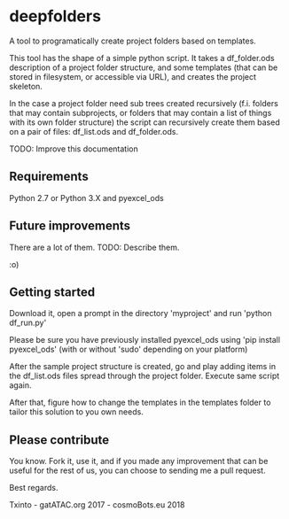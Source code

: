 # deepfolders
A tool to programatically create project folders based on templates.

This tool has the shape of a simple python script.  It takes a df_folder.ods description of a project folder structure, and some templates (that can be stored in filesystem, or accessible via URL), and creates the project skeleton.

In the case a project folder need sub trees created recursively (f.i. folders that may contain subprojects, or folders that may contain a list of things with its own folder structure) the script can recursively create them based on a pair of files: df_list.ods and df_folder.ods.

TODO: Improve this documentation

## Requirements

Python 2.7 or Python 3.X and pyexcel_ods

## Future improvements

There are a lot of them.  TODO: Describe them.

:o)

## Getting started

Download it, open a prompt in the directory 'myproject' and run 'python df_run.py'

Please be sure you have previously installed pyexcel_ods using 'pip install pyexcel_ods' (with or without 'sudo' depending on your platform)

After the sample project structure is created, go and play adding items in the df_list.ods files spread through the project folder.  Execute same script again.

After that, figure how to change the templates in the templates folder to tailor this solution to you own needs.

## Please contribute

You know.  Fork it, use it, and if you made any improvement that can be useful for the rest of us, you can choose to sending me a pull request.

Best regards.

Txinto - gatATAC.org 2017 - cosmoBots.eu 2018

